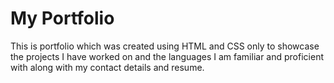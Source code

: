 # My Portfolio

This is portfolio which was created using HTML and CSS only to showcase the projects I have worked on and the languages I am familiar and proficient with along with my contact details and resume.
